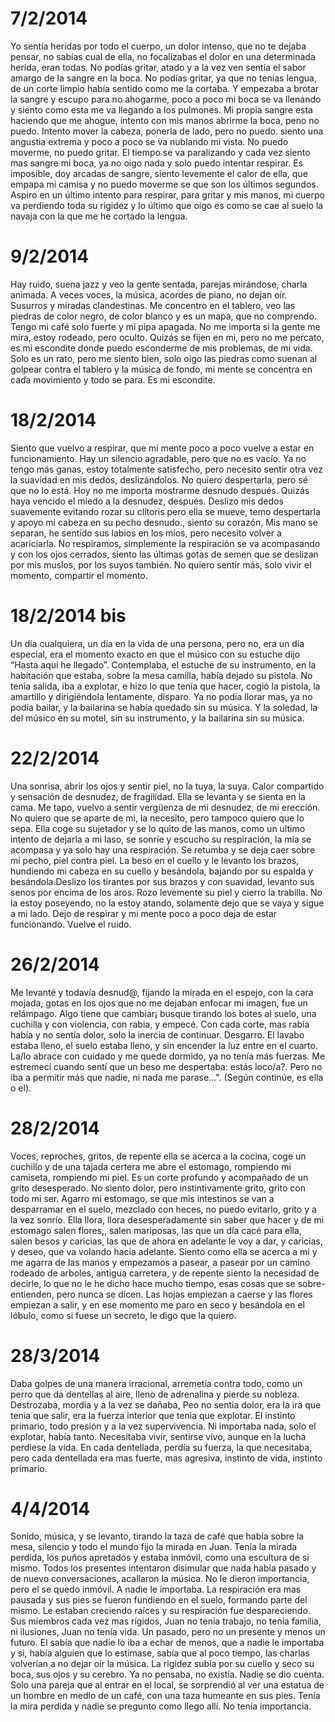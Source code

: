 7/2/2014
=========
Yo sentía heridas por todo el cuerpo, un dolor intenso, que no te dejaba pensar, no sabías cual de ella, no focalizabas el dolor en una determinada herida, eran todas. No podías gritar, atado y a la vez ven sentía el sabor amargo de la sangre en la boca. No podías gritar, ya que no tenias lengua, de un corte limpio había sentido como me la cortaba.
Y empezaba a brotar la sangre y escupo para no ahogarme, poco a poco mi boca se va llenando y siento como esta me va llegando a los pulmones. Mi propia sangre esta haciendo que me ahogue, intento con mis manos abrirme la boca, peno no puedo. Intento mover la cabeza, ponerla de lado, pero no puedo. siento una angustia extrema y poco a poco se va nublando mi vista. No puedo moverme, no puedo gritar. El tiempo se va paralizando y cada vez siento mas sangre mi boca, ya no oigo nada y solo puedo intentar respirar.
Es imposible, doy arcadas de sangre, siento levemente el calor de ella, que empapa mi camisa y no puedo moverme se que son los últimos segundos.
Aspiro en un último intento para respirar, para gritar y mis manos, mi cuerpo va perdiendo toda su rigidez y lo último que oigo es como se cae al suelo la navaja con la que me he cortado la lengua.

9/2/2014
=========
Hay ruido, suena jazz y veo la gente sentada, parejas mirándose, charla animada. A veces voces, la música, acordes de piano, no dejan oír. Susurros y miradas clandestinas. Me concentro en el tablero, veo las piedras de color negro, de color blanco y es un mapa, que no comprendo. Tengo mi café solo fuerte y mi pipa apagada. No me importa si la gente me mira, estoy rodeado, pero oculto. Quizás se fijen en mi, pero no me percato, es mi escondite donde puedo esconderme de mis problemas, de mi vida. Solo es un rato, pero me siento bien, solo oigo las piedras como suenan al golpear contra el tablero y la música de fondo, mi mente se concentra en cada movimiento y todo se para. Es mi escondite.

18/2/2014
==========
Siento que vuelvo a respirar, que mi mente poco a poco vuelve a estar en funcionamiento. Hay un silencio agradable, pero que no es vacío. Ya no tengo más ganas,  estoy totalmente satisfecho, pero necesito sentir otra vez la suavidad en mis dedos, deslizándolos. No quiero despertarla, pero sé que no lo está. Hoy no me importa mostrarme desnudo después. Quizás haya vencido el miedo a la desnudez, después. Deslizo mis dedos suavemente evitando rozar su clítoris pero ella se mueve, temo despertarla y apoyo mi cabeza en su pecho desnudo., siento su corazón, Mis mano se separan, he sentido sus labios en los míos, pero necesito volver a acariciarla. No respiramos, simplemente la respiración se va acompasando y con los ojos cerrados, siento las últimas gotas de semen que se deslizan por mis muslos, por los suyos también. No quiero sentir más, solo vivir el momento, compartir el momento.

18/2/2014 bis
==============
Un día cualquiera,  un día en la vida de una persona,  pero no, era un día especial, era el momento exacto en que el músico con su estuche dijo “Hasta aquí he llegado”. Contemplaba, el estuche de su instrumento, en la habitación que estaba, sobre la mesa camilla, había dejado su pistola. No tenia salida, iba a explotar, e hizo lo que tenía que hacer, cogió la pistola, la amartillo y dirigiéndola lentamente, disparo. Ya no podía llorar mas, ya no podía bailar, y la bailarina se había quedado sin su música. Y la soledad, la del músico en su motel, sin su instrumento, y la bailarina sin su música.

22/2/2014
==========
Una sonrisa, abrir los ojos y sentir piel, no la tuya, la suya. Calor compartido y sensación de desnudez, de  fragilidad. Ella se levanta y se sienta en la cama. Me tapo, vuelvo a sentir vergüenza de mi desnudez, de mi erección. No quiero que se aparte de mi, la necesito, pero tampoco quiero que lo sepa. Ella coge su sujetador y se lo quito de las manos, como un ultimo intento de dejarla a mi laso, se sonríe y escucho su respiración, la mía se acompasa y ya solo hay una respiración. Se retumba y se deja caer sobre mi pecho, piel contra piel. La beso en el cuello y le levanto los brazos, hundiendo mi cabeza en su cuello y besándola, bajando por su espalda y besándola.Deslizo los tirantes por sus brazos y con suavidad, levanto sus senos por encima de los aros. Rozo levemente su piel y cierro la trabilla. No la estoy poseyendo, no la estoy atando, solamente dejo que se vaya y sigue a mi lado. Dejo de respirar y mi mente poco a poco deja de estar funcionando. Vuelve el ruido.

26/2/2014
==========
Me levanté y todavía desnud@, fijando la mirada en el espejo, con la cara mojada, gotas en los ojos que no me dejaban enfocar mi imagen, fue un relámpago. Algo tiene que cambiar¡ busque tirando los botes al suelo, una cuchilla y con violencia, con rabia,  y empecé. Con cada corte, mas rabia había y no sentía dolor, solo la inercia de continuar. Desgarro. El lavabo estaba lleno, el suelo estaba lleno, y sin encender la luz entre en el cuarto. La/lo abrace con cuidado y me quede dormido, ya no tenía más fuerzas. Me estremecí cuando sentí que un beso me despertaba: estás loco/a?.
Pero no iba a permitir más que nadie, ni nada me parase…". (Según continúe, es ella o el).

28/2/2014
==========
Voces, reproches, gritos, de repente ella se acerca a la cocina, coge un cuchillo y de una tajada certera me abre el estomago, rompiendo mi camiseta, rompiendo mi piel. Es un corte profundo y acompañado de un grito desesperado. No siento dolor, pero instintivamente grito, grito con todo mi ser. Agarro mi estomago, se que mis intestinos se van a desparramar en el suelo, mezclado con heces, no puedo evitarlo, grito y a la vez sonrío. Ella llora, llora desesperadamente sin saber que hacer y de mi estomago salen flores,, salen mariposas, las que un día cacé para ella, salen besos y caricias, las que de ahora en adelante le voy a dar, y caricias, y deseo, que va volando hacia adelante. Siento como ella se acerca a mi y me agarra de las manos y empezamos a pasear, a pasear por un camino rodeado de arboles, antigua carretera, y de repente siento la necesidad de decirle, lo que no le he dicho hace mucho tiempo, esas cosas que se sobre-entienden, pero nunca se dicen. Las hojas empiezan a caerse y las flores empiezan a salir, y en ese momento me paro en seco y besándola en el lóbulo, como si fuese un secreto, le digo que la quiero. 

28/3/2014
==========
Daba golpes de una manera irracional, arremetía contra todo, como un perro que da dentellas al aire, lleno de adrenalina y pierde su nobleza. Destrozaba, mordía y a la vez se dañaba, Peo no sentía dolor, era la ira que tenia que salir, era la fuerza interior que tenia que explotar. El instinto primario, todo presión y a la vez supervivencia. Ni importaba nada, solo el explotar, había tanto. Necesitaba vivir, sentirse vivo, aunque en la lucha perdiese la vida. En cada dentellada, perdía su fuerza, la que necesitaba, pero cada dentellada era mas fuerte, mas agresiva, instinto de vida, instinto primario.

4/4/2014
=========
Sonido, música, y se levanto, tirando la taza de café que había sobre la mesa, silencio y todo el mundo fijo la mirada en Juan. Tenía la mirada perdida, los puños apretados y estaba inmóvil, como una escultura de si mismo. Todos los presentes intentaron disimular que nada había pasado y de nuevo conversaciones, acallaron la música. No le dieron importancia, pero el se quedo inmóvil. A nadie le importaba. La respiración era mas pausada y sus pies se fueron fundiendo en el suelo, formando parte del mismo. Le estaban creciendo raíces y su respiración fue despareciendo. Sus miembros cada vez mas rígidos, Juan no tenía trabajo, no tenía familia, ni ilusiones, Juan no tenía vida. Un pasado, pero no un presente y menos un futuro. El sabía que nadie lo iba a echar de menos, que a nadie le importaba y si, había alguien que lo estimase, sabía que al poco tiempo, las charlas volverían a no dejar oír la música. La rigidez subía por su cuello y seco su boca, sus ojos y su cerebro. Ya no pensaba, no existía. Nadie se dio cuenta. Solo una pareja que al entrar en el local, se sorprendió al ver una estatua de un hombre en medio de un café, con una taza humeante  en sus pies. Tenía la mira perdida y nadie se pregunto como llego allí. No tenía importancia.
